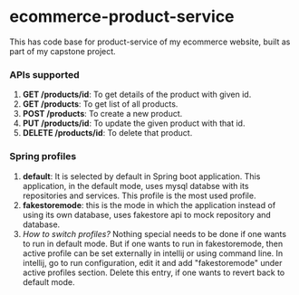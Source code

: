 # ecommerce-product-service
This has code base for product-service of my ecommerce website, built as part of my capstone project.

### APIs supported
1. **GET /products/id**: To get details of the product with given id.
2. **GET /products**: To get list of all products.
3. **POST /products**: To create a new product.
4. **PUT /products/id**: To update the given product with that id.
5. **DELETE /products/id**: To delete that product.

### Spring profiles
1. **default**: It is selected by default in Spring boot application. This application, in the default mode, uses mysql databse with its repositories and services. This profile is the most used profile.
2. **fakestoremode**: this is the mode in which the application instead of using its own database, uses fakestore api to mock repository and database. 
3. _How to switch profiles?_ Nothing special needs to be done if one wants to run in default mode. But if one wants to run in fakestoremode, then active profile can be set externally in intellij or using command line. In intellij, go to run configuration, edit it and add "fakestoremode" under active profiles section. Delete this entry, if one wants to revert back to default mode. 